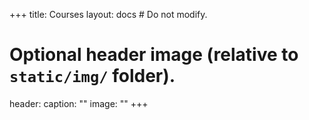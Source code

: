 +++
title: Courses
layout: docs  # Do not modify.

# Optional header image (relative to `static/img/` folder).
header:
  caption: ""
  image: ""
+++
